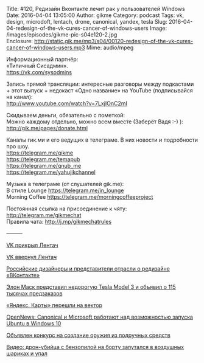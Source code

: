 Title: #120, Редизайн Вконтакте лечит рак у пользователей Windows
Date: 2016-04-04 13:05:00
Author: gikme
Category: podcast
Tags: vk, design, microdoft, lentach, drone, canonical, yandex, tesla 
Slug: 2016-04-04-redesign-of-the-vk-cures-cancer-of-windows-users
Image: /images/episodes/gikme-pic-s04e120-2.jpg  
Enclosure: http://static.gik.me/mp3/s04/00120-redesign-of-the-vk-cures-cancer-of-windows-users.mp3
Mime: audio/mpeg


Информационный партнёр:  
«Типичный Сисадмин».  
<https://vk.com/sysodmins>

Запись прямой трансляции: интересные разговоры между подкастами + этот выпуск + недокаст «Одно название» на YouTube (подписывайся на канал):  
<http://www.youtube.com/watch?v=7LxjIOnC2mI>

Скидываем деньги, обязательно с пометкой:  
Можно каждому отдельно, можно всем вместе (Заберёт Вадя :-) ):  
<http://gik.me/pages/donate.html>

Каналы гик.ми и его ведущих в телеграме. В них новости и подробности про шоу.  
<https://telegram.me/gikme>  
<https://telegram.me/temapub>  
<https://telegram.me/qnub_me>  
<https://telegram.me/yahujikchannel>

Музыка в телеграме (от слушателей gik.me):  
В стиле Lounge <https://telegram.me/in_lounge>  
Morning Coffee <https://telegram.me/morningcoffeeproject>

Постоянная ссылка на присоединение к чяту: <http://telegram.me/gikmechat>  
Правила чата: <http://j.mp/gikmechatrules>

———

[VK прикрыл Лентач](https://new.vk.com/wall-29534144_3702266)

[VK ввернул Лентач](https://new.vk.com/wall-29534144_3710475)

[Российские дизайнеры и представители отрасли о редизайне «ВКонтакте»](https://vc.ru/p/vk-opinions)

[Элон Маск представил недорогую Tesla Model 3 и объявил о 115 тысячах предзаказов](https://vc.ru/n/musk-model3)

[«Яндекс. Карты» перешли на вектор](https://geektimes.ru/post/273526/)

[OpenNews: Canonical и Microsoft работают над возможностью запуска Ubuntu в Windows 10](http://www.opennet.ru/opennews/art.shtml?num=44132)

[Объявлен конкурс на создание оружия из подручных средств](https://geektimes.ru/post/272552/)

[Видео: дрон-убийца с бензопилой на борту запутался в воздушных шариках и упал](https://geektimes.ru/post/273772/)

